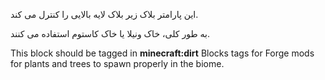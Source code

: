 این پارامتر بلاک زیر بلاک لایه بالایی را کنترل می کند.

به طور کلی، خاک ونیلا یا خاک کاستوم استفاده می کنند.

This block should be tagged in <b>minecraft:dirt</b> Blocks tags for Forge mods for plants and trees to spawn properly in the biome.